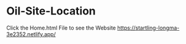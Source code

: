 # Oil-Site-Location
Click the Home.html File to see the Website
https://startling-longma-3e2352.netlify.app/
